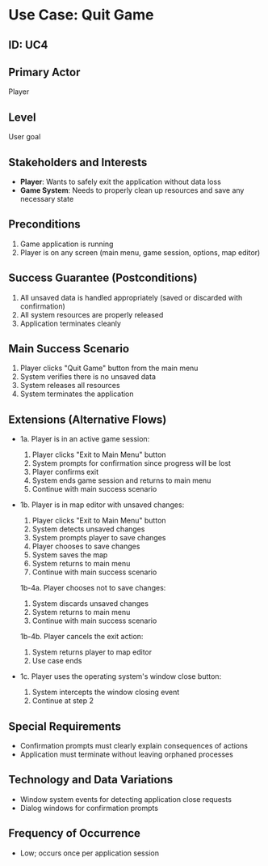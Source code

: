 # Use Case: Quit Game

## ID: UC4

## Primary Actor
Player

## Level
User goal

## Stakeholders and Interests
- **Player**: Wants to safely exit the application without data loss
- **Game System**: Needs to properly clean up resources and save any necessary state

## Preconditions
1. Game application is running
2. Player is on any screen (main menu, game session, options, map editor)

## Success Guarantee (Postconditions)
1. All unsaved data is handled appropriately (saved or discarded with confirmation)
2. All system resources are properly released
3. Application terminates cleanly

## Main Success Scenario
1. Player clicks "Quit Game" button from the main menu
2. System verifies there is no unsaved data
3. System releases all resources
4. System terminates the application

## Extensions (Alternative Flows)
- 1a. Player is in an active game session:
  1. Player clicks "Exit to Main Menu" button
  2. System prompts for confirmation since progress will be lost
  3. Player confirms exit
  4. System ends game session and returns to main menu
  5. Continue with main success scenario

- 1b. Player is in map editor with unsaved changes:
  1. Player clicks "Exit to Main Menu" button
  2. System detects unsaved changes
  3. System prompts player to save changes
  4. Player chooses to save changes
  5. System saves the map
  6. System returns to main menu
  7. Continue with main success scenario

  1b-4a. Player chooses not to save changes:
  1. System discards unsaved changes
  2. System returns to main menu
  3. Continue with main success scenario

  1b-4b. Player cancels the exit action:
  1. System returns player to map editor
  2. Use case ends

- 1c. Player uses the operating system's window close button:
  1. System intercepts the window closing event
  2. Continue at step 2

## Special Requirements
- Confirmation prompts must clearly explain consequences of actions
- Application must terminate without leaving orphaned processes

## Technology and Data Variations
- Window system events for detecting application close requests
- Dialog windows for confirmation prompts

## Frequency of Occurrence
- Low; occurs once per application session 